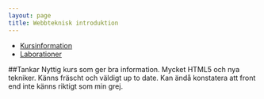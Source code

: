 ```yaml
---
layout: page 
title: Webbteknisk introduktion 
---
```


- [Kursinformation](https://coursepress.lnu.se/kurs/webbteknisk-introduktion/)
- [Laborationer](https://github.com/rk222ev/1ik415-rk222ev-laborationer)

##Tankar
Nyttig kurs som ger bra information. Mycket HTML5 och nya tekniker. Känns fräscht och väldigt up to date.
Kan ändå konstatera att front end inte känns riktigt som min grej.